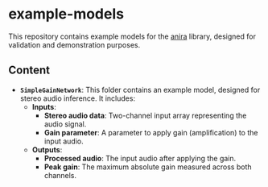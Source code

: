# example-models

This repository contains example models for the [anira](https://github.com/anira-project/anira) library, designed for validation and demonstration purposes.

## Content

- **`SimpleGainNetwork`**: This folder contains an example model, designed for stereo audio inference. It includes:
  - **Inputs**:
    - **Stereo audio data**: Two-channel input array representing the audio signal.
    - **Gain parameter**: A parameter to apply gain (amplification) to the input audio.
  - **Outputs**:
    - **Processed audio**: The input audio after applying the gain.
    - **Peak gain**: The maximum absolute gain measured across both channels.

